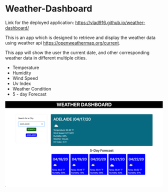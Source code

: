 # Weather-Dashboard

Link for the deployed application: https://vlad916.github.io/weather-dashboard/

This is an app which is designed to retrieve and display the weather data using 
weather api https://openweathermap.org/current. 

This app will show the user the current date, and other corresponding weather data in different multiple cities. 
* Temperature
* Humidity
* Wind Speed
* Uv Index
* Weather Condition
* 5 - day Forecast 

<img src="images/weather.png" text-align="center">

